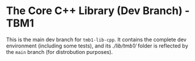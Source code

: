 # The Core C++ Library (Dev Branch) - TBM1

This is the main dev branch for `tmb1-lib-cpp`. It contains the complete dev
environment (including some tests), and its *./lib/tmb1/* folder is reflected by
the `main` branch (for distrobution purposes).
